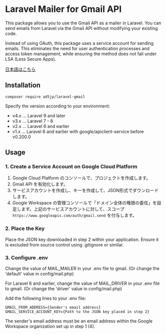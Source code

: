 # Laravel Mailer for Gmail API  
  
This package allows you to use the Gmail API as a mailer in Laravel. You can send emails from Laravel via the Gmail API without modifying your existing code.  
  
Instead of using OAuth, this package uses a service account for sending emails. This eliminates the need for user authentication processes and access token management, while ensuring the method does not fall under LSA (Less Secure Apps).  
  
[日本語はこちら](README_JA.md)  
  
## Installation  
  
```  
composer require ad5jp/laravel-gmail  
```  
  
Specify the version according to your environment:  
  
- v4.x ... Laravel 9 and later  
- v3.x ... Laravel 7 - 8  
- v2.x ... Laravel 6 and earlier  
- v1.x ... Laravel 6 and earlier with google/apiclient-service before v0.200.0  
  
## Usage  
  
### 1. Create a Service Account on Google Cloud Platform  
  
1. Google Cloud Platform のコンソールで、プロジェクトを作成します。  
2. Gmail API を有効化します。  
3. サービスアカウントを作成し、キーを作成して、JSON形式でダウンロードします。  
4. Google Workspace の管理コンソールで「ドメイン全体の権限の委任」を設定します。上記のサービスアカウントに対して、スコープ `https://www.googleapis.com/auth/gmail.send` を付与します。  
  
### 2. Place the Key  
  
Place the JSON key downloaded in step 2 within your application. Ensure it is excluded from source control using .gitignore or similar.  
  
### 3. Configure .env  
  
Change the value of MAIL_MAILER in your .env file to gmail. (Or change the 'default' value in config/mail.php)  
  
For Laravel 6 and earlier, change the value of MAIL_DRIVER in your .env file to gmail. (Or change the 'driver' value in config/mail.php)  
  
Add the following lines to your .env file:  
  
```  
GMAIL_FROM_ADDRESS={Sender's email address}  
GMAIL_SERVICE_ACCOUNT_KEY={Path to the JSON key placed in step 2}  
```  
  
The sender's email address must be an email address within the Google Workspace organization set up in step 1 (4).  
